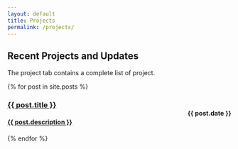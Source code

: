 ```yaml
---
layout: default
title: Projects
permalink: /projects/
---
```


## Recent Projects and Updates

The project tab contains a complete list of project.

<div>
    <ul style="padding: 0; list-style: none;">
    {% for post in site.posts %}
        <li style="margin-bottom: 20px;">
            <a href="{{ site.baseurl }}{{ post.url }}">
                <div class="card">
                    <div class="card-container">
                        <h4 style="float: right;">{{ post.date }}</h4>
                        <h3><b>{{ post.title }}</b></h3> 
                        <h4>{{ post.description }}</h4>
                    </div>
                </div>
            </a>
        </li>
    {% endfor %}
    </ul>
</div>